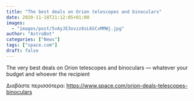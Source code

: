 ```yaml
---
title: "The best deals on Orion telescopes and binoculars"
date: 2020-11-18T21:12:05+01:00
images:
  - "images/post/5vAyJE3ovzz8sL6SCvMMWj.jpg"
author: "AstroBot"
categories: ["News"]
tags: ["space.com"]
draft: false
---
```


The very best deals on Orion telescopes and binoculars — whatever your budget and whoever the recipient 

Διαβάστε περισσότερα: https://www.space.com/orion-deals-telescopes-binoculars
